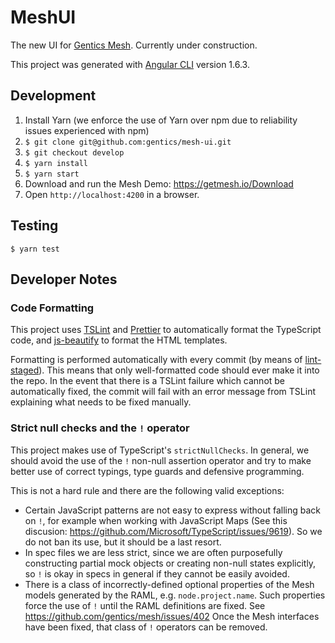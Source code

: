 # MeshUI

The new UI for [Gentics Mesh](https://getmesh.io). Currently under construction.

This project was generated with [Angular CLI](https://github.com/angular/angular-cli) version 1.6.3.

## Development

1. Install Yarn (we enforce the use of Yarn over npm due to reliability issues experienced with npm)
2. `$ git clone git@github.com:gentics/mesh-ui.git`
3. `$ git checkout develop`
4. `$ yarn install`
5. `$ yarn start`
6. Download and run the Mesh Demo: https://getmesh.io/Download
7. Open `http://localhost:4200` in a browser.

## Testing

```
$ yarn test
```

## Developer Notes

### Code Formatting

This project uses [TSLint](https://palantir.github.io/tslint/) and [Prettier](https://prettier.io/) to automatically format the TypeScript code, 
and [js-beautify](https://github.com/beautify-web/js-beautify) to format the HTML templates.

Formatting is performed automatically with every commit (by means of [lint-staged](https://github.com/okonet/lint-staged)). This means that
only well-formatted code should ever make it into the repo. In the event that there is a TSLint failure which cannot be automatically
fixed, the commit will fail with an error message from TSLint explaining what needs to be fixed manually.


### Strict null checks and the `!` operator

This project makes use of TypeScript's `strictNullChecks`. In general, we should avoid the use of the `!` non-null
assertion operator and try to make better use of correct typings, type guards and defensive programming.

This is not a hard rule and there are the following valid exceptions:

* Certain JavaScript patterns are not easy to express without falling back on `!`, for example when working with JavaScript Maps
 (See this discusion: https://github.com/Microsoft/TypeScript/issues/9619). So we do not ban its use, but
it should be a last resort.
* In spec files we are less strict, since we are often purposefully constructing partial mock objects or creating
non-null states explicitly, so `!` is okay in specs in general if they cannot be easily avoided.
* There is a class of incorrectly-defined optional properties of the Mesh models generated by the RAML, e.g. `node.project.name`. Such
properties force the use of `!` until the RAML definitions are fixed. See https://github.com/gentics/mesh/issues/402
Once the Mesh interfaces have been fixed, that class of `!` operators can be removed.
